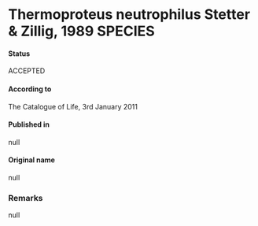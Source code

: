 # Thermoproteus neutrophilus Stetter & Zillig, 1989 SPECIES

#### Status
ACCEPTED

#### According to
The Catalogue of Life, 3rd January 2011

#### Published in
null

#### Original name
null

### Remarks
null
